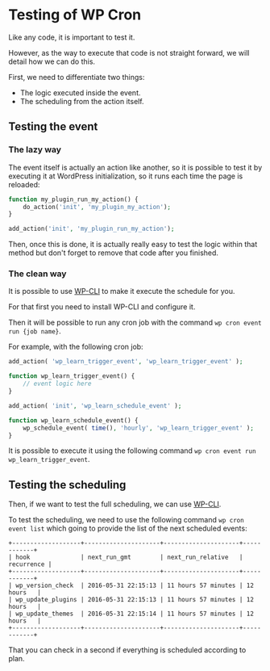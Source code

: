 # Testing of WP Cron

Like any code, it is important to test it.

However, as the way to execute that code is not straight forward, we will detail how we can do this.

First, we need to differentiate two things:
- The logic executed inside the event.
- The scheduling from the action itself.

## Testing the event

### The lazy way

The event itself is actually an action like another, so it is possible to test it by executing it at WordPress initialization, so it runs each time the page is reloaded:

```php
function my_plugin_run_my_action() {
    do_action('init', 'my_plugin_my_action');
}

add_action('init', 'my_plugin_run_my_action');
```

Then, once this is done, it is actually really easy to test the logic within that method but don't forget to remove that code after you finished.

### The clean way

It is possible to use [WP-CLI](https://wp-cli.org/) to make it execute the schedule for you.

For that first you need to install WP-CLI and configure it.

Then it will be possible to run any cron job with the command `wp cron event run {job name}`.

For example, with the following cron job:

```php
add_action( 'wp_learn_trigger_event', 'wp_learn_trigger_event' );

function wp_learn_trigger_event() {
    // event logic here
}

add_action( 'init', 'wp_learn_schedule_event' );

function wp_learn_schedule_event() {
    wp_schedule_event( time(), 'hourly', 'wp_learn_trigger_event' );
}

```

It is possible to execute it using the following command `wp cron event run wp_learn_trigger_event`.

## Testing the scheduling

Then, if we want to test the full scheduling, we can use [WP-CLI](https://wp-cli.org/).

To test the scheduling, we need to use the following command `wp cron event list` which going to provide the list of the next scheduled events:

```shell
+-------------------+---------------------+---------------------+------------+
| hook              | next_run_gmt        | next_run_relative   | recurrence |
+-------------------+---------------------+---------------------+------------+
| wp_version_check  | 2016-05-31 22:15:13 | 11 hours 57 minutes | 12 hours   |
| wp_update_plugins | 2016-05-31 22:15:13 | 11 hours 57 minutes | 12 hours   |
| wp_update_themes  | 2016-05-31 22:15:14 | 11 hours 57 minutes | 12 hours   |
+-------------------+---------------------+---------------------+------------+
```

That you can check in a second if everything is scheduled according to plan.



